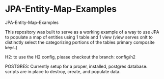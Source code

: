 # JPA-Entity-Map-Examples
JPA-Entity-Map-Examples

This repository was built to serve as a working example of a way to use JPA to populate a map of entities using 1 table and 1 view (view serves onlt to distinctly select the categorizing portions of the tables primary composite keys.)

H2: to use the H2 config, please checkout the branch: config/h2

POSTGRES:
Currently setup for a proper, installed, postgres database. scripts are in place to destroy, create, and populate data.
